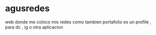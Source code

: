 # agusredes
web donde me coloco mis redes como tambien portafolio es un profile , para dc , ig o otra aplicacion
